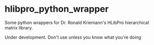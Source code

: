 # hlibpro_python_wrapper
Some python wrappers for Dr. Ronald Kriemann's HLibPro hierarchical matrix library.

Under development. Don't use unless you know what you're doing
